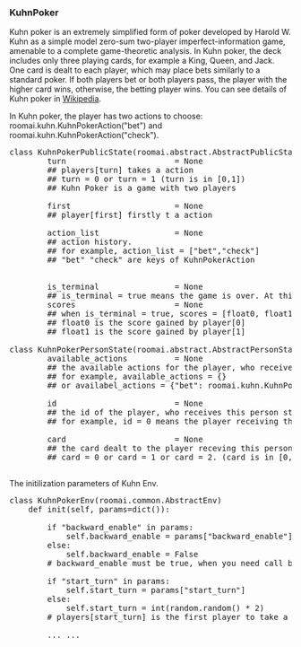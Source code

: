 ### KuhnPoker

Kuhn poker is an extremely simplified form of poker developed by Harold W.
Kuhn as a simple model zero-sum two-player imperfect-information game, amenable to a complete game-theoretic analysis.
In Kuhn poker, the deck includes only three playing cards, for example a King, Queen, and Jack.
One card is dealt to each player, which may place bets similarly to a standard poker.
If both players bet or both players pass, the player with the higher card wins, otherwise, the betting player wins.
You can see details of Kuhn poker in [Wikipedia](https://en.wikipedia.org/wiki/Kuhn_poker).

In Kuhn poker, the player has two actions to choose: roomai.kuhn.KuhnPokerAction("bet") and roomai.kuhn.KuhnPokerAction("check").

<pre>
class KuhnPokerPublicState(roomai.abstract.AbstractPublicState):
        turn                       = None
        ## players[turn] takes a action
        ## turn = 0 or turn = 1 (turn is in [0,1])
        ## Kuhn Poker is a game with two players

        first                      = None
        ## player[first] firstly t a action

        action_list                = None
        ## action history.
        ## for example, action_list = ["bet","check"]
        ## "bet" "check" are keys of KuhnPokerAction


        is_terminal                = None
        ## is_terminal = true means the game is over. At this time, scores is not None
        scores                     = None
        ## when is_terminal = true, scores = [float0, float1].
        ## float0 is the score gained by player[0]
        ## float1 is the score gained by player[1]

class KuhnPokerPersonState(roomai.abstract.AbstractPersonState):
        available_actions          = None
        ## the available actions for the player, who receives this person state.
        ## for example, available_actions = {}
        ## or availabel_actions = {"bet": roomai.kuhn.KuhnPokerAction.lookup("bet")}

        id                         = None
        ## the id of the player, who receives this person state.
        ## for example, id = 0 means the player receiving this person state is players[0]

        card                       = None
        ## the card dealt to the player receving this person state
        ## card = 0 or card = 1 or card = 2. (card is in [0,1,2])

</pre>

The initilization parameters of Kuhn Env.

<pre>
class KuhnPokerEnv(roomai.common.AbstractEnv)
    def init(self, params=dict()):

        if "backward_enable" in params:
            self.backward_enable = params["backward_enable"]
        else:
            self.backward_enable = False
        # backward_enable must be true, when you need call backward

        if "start_turn" in params:
            self.start_turn = params["start_turn"]
        else:
            self.start_turn = int(random.random() * 2)
        # players[start_turn] is the first player to take a action
     
        ... ...
</pre>
